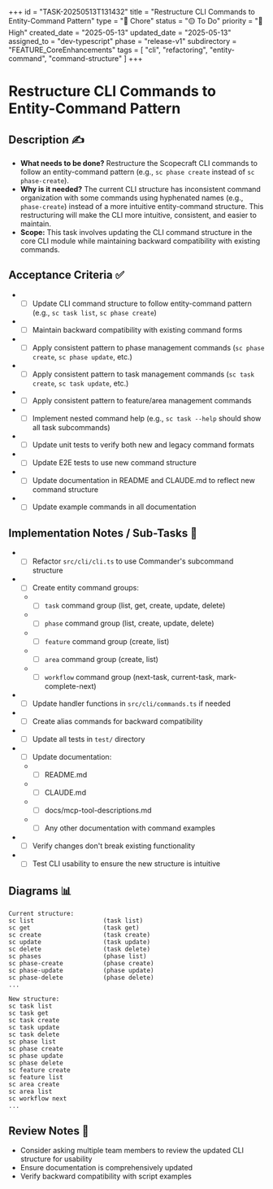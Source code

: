 +++
id = "TASK-20250513T131432"
title = "Restructure CLI Commands to Entity-Command Pattern"
type = "🧹 Chore"
status = "🟡 To Do"
priority = "🔼 High"
created_date = "2025-05-13"
updated_date = "2025-05-13"
assigned_to = "dev-typescript"
phase = "release-v1"
subdirectory = "FEATURE_CoreEnhancements"
tags = [ "cli", "refactoring", "entity-command", "command-structure" ]
+++

# Restructure CLI Commands to Entity-Command Pattern

## Description ✍️

* **What needs to be done?** Restructure the Scopecraft CLI commands to follow an entity-command pattern (e.g., `sc phase create` instead of `sc phase-create`).
* **Why is it needed?** The current CLI structure has inconsistent command organization with some commands using hyphenated names (e.g., `phase-create`) instead of a more intuitive entity-command structure. This restructuring will make the CLI more intuitive, consistent, and easier to maintain.
* **Scope:** This task involves updating the CLI command structure in the core CLI module while maintaining backward compatibility with existing commands.

## Acceptance Criteria ✅

* - [ ] Update CLI command structure to follow entity-command pattern (e.g., `sc task list`, `sc phase create`)
* - [ ] Maintain backward compatibility with existing command forms
* - [ ] Apply consistent pattern to phase management commands (`sc phase create`, `sc phase update`, etc.)
* - [ ] Apply consistent pattern to task management commands (`sc task create`, `sc task update`, etc.)
* - [ ] Apply consistent pattern to feature/area management commands
* - [ ] Implement nested command help (e.g., `sc task --help` should show all task subcommands)
* - [ ] Update unit tests to verify both new and legacy command formats
* - [ ] Update E2E tests to use new command structure
* - [ ] Update documentation in README and CLAUDE.md to reflect new command structure
* - [ ] Update example commands in all documentation

## Implementation Notes / Sub-Tasks 📝

* - [ ] Refactor `src/cli/cli.ts` to use Commander's subcommand structure
* - [ ] Create entity command groups:
  * - [ ] `task` command group (list, get, create, update, delete)
  * - [ ] `phase` command group (list, create, update, delete)
  * - [ ] `feature` command group (create, list)
  * - [ ] `area` command group (create, list)
  * - [ ] `workflow` command group (next-task, current-task, mark-complete-next)
* - [ ] Update handler functions in `src/cli/commands.ts` if needed
* - [ ] Create alias commands for backward compatibility
* - [ ] Update all tests in `test/` directory
* - [ ] Update documentation:
  * - [ ] README.md
  * - [ ] CLAUDE.md
  * - [ ] docs/mcp-tool-descriptions.md
  * - [ ] Any other documentation with command examples
* - [ ] Verify changes don't break existing functionality
* - [ ] Test CLI usability to ensure the new structure is intuitive

## Diagrams 📊

```
Current structure:
sc list                   (task list)
sc get                    (task get)
sc create                 (task create)
sc update                 (task update)
sc delete                 (task delete)
sc phases                 (phase list)
sc phase-create           (phase create)
sc phase-update           (phase update)
sc phase-delete           (phase delete)
...

New structure:
sc task list
sc task get
sc task create
sc task update
sc task delete
sc phase list
sc phase create
sc phase update
sc phase delete
sc feature create
sc feature list
sc area create
sc area list
sc workflow next
...
```

## Review Notes 👀

* Consider asking multiple team members to review the updated CLI structure for usability
* Ensure documentation is comprehensively updated
* Verify backward compatibility with script examples
